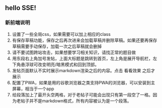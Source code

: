## hello SSE! 
### 新前端说明 
1. 设置了一些全局css，如果需要可以加上相应的class 
2. 有保存草稿功能，保存之后再次进来会加载草稿并删除草稿。如果还要再保存草稿需要手动保存，加载一次之后草稿就会删掉  
3. 请不要试图跨站攻击，如果想要学习相关知识，请找正常的题目做 
4. 用东段右上角加号发帖，上面大标题是跳转到首页，左上角是展开导航栏，左下角悬浮球可改变明亮/暗黑模式和回到顶部。     
5. 发帖页面默认不实时展示markdown渲染之后的内容。点击 看看效果 之后才展示  
6. 配置了PWA，如果是用的谷歌浏览器之类支持PWA的浏览器，可以安装到主屏幕，相当于一个app      
7. 给段落加上了最开头空两格，对于老帖子可能会出现只有第一段空了一格。因为老帖子并不是markdown格式，所有内容被认为是一个段落。
